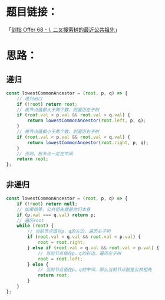 # 题目链接：

「[剑指 Offer 68 - I. 二叉搜索树的最近公共祖先](https://leetcode-cn.com/problems/er-cha-sou-suo-shu-de-zui-jin-gong-gong-zu-xian-lcof/)」

# 思路：

## 递归

```javascript
const lowestCommonAncestor = (root, p, q) => {
    // 递归出口
    if (!root) return root;
    // 根节点值都大于两个数，则遍历左子树
    if (root.val > p.val && root.val > q.val) {
        return lowestCommonAncestor(root.left, p, q);
    }
    // 根节点值都小于两个数，则遍历右子树
    if (root.val < p.val && root.val < q.val) {
        return lowestCommonAncestor(root.right, p, q);
    }
    // 否则，根节点一定在中间
    return root;
};

```

## 非递归
```javascript
const lowestCommonAncestor = (root, p, q) => {
    if (!root) return null;
    // 如果相等，公共祖先就是他们本身
    if (p.val === q.val) return p;
    // 遍历root
    while (root) {
        // 当前节点值在p，q的左边，遍历右子树
        if (root.val < q.val && root.val < p.val) {
            root = root.right;
        } else if (root.val > q.val && root.val > p.val) {
            // 当前节点值在p，q的右边，遍历左子树
            root = root.left;
        } else {
            // 当前节点值在p，q的中间，那么当前节点就是公共祖先
            return root;
        }
    }
};
```